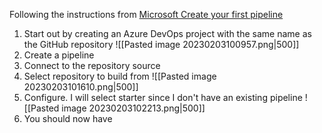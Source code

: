 Following the instructions from [Microsoft Create your first pipeline](https://learn.microsoft.com/en-us/azure/devops/pipelines/create-first-pipeline?view=azure-devops&tabs=net%2Ctfs-2018-2%2Cbrowser)
1. Start out by creating an Azure DevOps project with the same name as the GitHub repository ![[Pasted image 20230203100957.png|500]]
2. Create a pipeline
3. Connect to the repository source
4. Select repository to build from ![[Pasted image 20230203101610.png|500]]
5. Configure. I will select starter since I don't have an existing pipeline ![[Pasted image 20230203102213.png|500]]
6. You should now have 
